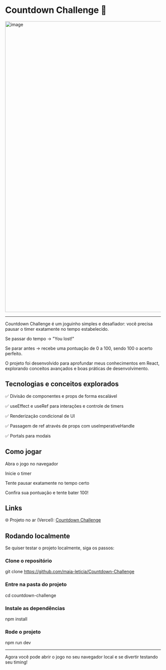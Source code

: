 

# Countdown Challenge 🎯

<img width="1905" height="937" alt="image" src="https://github.com/user-attachments/assets/31dc10a4-c33e-4e15-b404-d7af04272b06" />

---

Countdown Challenge é um joguinho simples e desafiador: você precisa pausar o timer exatamente no tempo estabelecido.

Se passar do tempo → "You lost!"

Se parar antes → recebe uma pontuação de 0 a 100, sendo 100 o acerto perfeito.

O projeto foi desenvolvido para aprofundar meus conhecimentos em React, explorando conceitos avançados e boas práticas de desenvolvimento.

## Tecnologias e conceitos explorados

✅ Divisão de componentes e props de forma escalável

✅ useEffect e useRef para interações e controle de timers

✅ Renderização condicional de UI

✅ Passagem de ref através de props com useImperativeHandle

✅ Portals para modais

## Como jogar

Abra o jogo no navegador

Inicie o timer

Tente pausar exatamente no tempo certo

Confira sua pontuação e tente bater 100!

## Links

🌐 Projeto no ar (Vercel): [Countdown Challenge](https://countdown-challenge-two.vercel.app/)

## Rodando localmente

Se quiser testar o projeto localmente, siga os passos:

### Clone o repositório
git clone https://github.com/maia-leticia/Countdown-Challenge

### Entre na pasta do projeto
cd countdown-challenge

### Instale as dependências
npm install

### Rode o projeto
npm run dev

---

Agora você pode abrir o jogo no seu navegador local e se divertir testando seu timing!




